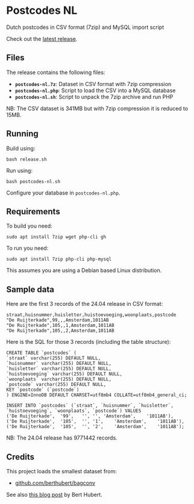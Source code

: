 # Postcodes NL

Dutch postcodes in CSV format (7zip) and MySQL import script

Check out the [latest release](https://github.com/mevdschee/postcodes-nl/releases).

## Files

The release contains the following files:

- **`postcodes-nl.7z`**: Dataset in CSV format with 7zip compression
- **`postcodes-nl.php`**: Script to load the CSV into a MySQL database
- **`postcodes-nl.sh`**: Script to unpack the 7zip archive and run PHP

NB: The CSV dataset is 341MB but with 7zip compression it is reduced to 15MB.

## Running

Build using:

    bash release.sh

Run using:

    bash postcodes-nl.sh

Configure your database in `postcodes-nl.php`.

## Requirements

To build you need:

    sudo apt install 7zip wget php-cli gh

To run you need:

    sudo apt install 7zip php-cli php-mysql

This assumes you are using a Debian based Linux distribution.

## Sample data

Here are the first 3 records of the 24.04 release in CSV format:

    straat,huisnummer,huisletter,huistoevoeging,woonplaats,postcode
    "De Ruijterkade",99,,,Amsterdam,1011AB
    "De Ruijterkade",105,,1,Amsterdam,1011AB
    "De Ruijterkade",105,,2,Amsterdam,1011AB

Here is the SQL for those 3 records (including the table structure):

    CREATE TABLE `postcodes` (
    `straat` varchar(255) DEFAULT NULL,
    `huisnummer` varchar(255) DEFAULT NULL,
    `huisletter` varchar(255) DEFAULT NULL,
    `huistoevoeging` varchar(255) DEFAULT NULL,
    `woonplaats` varchar(255) DEFAULT NULL,
    `postcode` varchar(255) DEFAULT NULL,
    KEY `postcode` (`postcode`)
    ) ENGINE=InnoDB DEFAULT CHARSET=utf8mb4 COLLATE=utf8mb4_general_ci;
    
    INSERT INTO `postcodes` (`straat`, `huisnummer`, `huisletter`, `huistoevoeging`, `woonplaats`, `postcode`) VALUES
    ('De Ruijterkade',	'99',	'',	'',	'Amsterdam',	'1011AB'),
    ('De Ruijterkade',	'105',	'',	'1',	'Amsterdam',	'1011AB'),
    ('De Ruijterkade',	'105',	'',	'2',	'Amsterdam',	'1011AB');

NB: The 24.04 release has 9771442 records.

## Credits

This project loads the smallest dataset from:

- [github.com/berthubert/bagconv](https://github.com/berthubert/bagconv)

See also [this blog post](https://berthub.eu/articles/posts/dutch-postcode-and-building-database/) by Bert Hubert.
